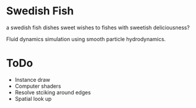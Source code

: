# Swedish Fish
a swedish fish dishes sweet wishes to fishes with sweetish deliciousness?

Fluid dynamics simulation using smooth particle hydrodynamics.

# ToDo
  - Instance draw
  - Computer shaders
  - Resolve stciking around edges
  - Spatial look up
